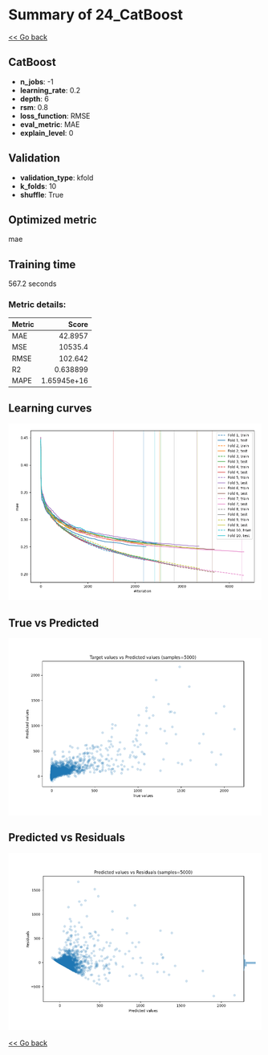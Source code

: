 # Summary of 24_CatBoost

[<< Go back](../README.md)


## CatBoost
- **n_jobs**: -1
- **learning_rate**: 0.2
- **depth**: 6
- **rsm**: 0.8
- **loss_function**: RMSE
- **eval_metric**: MAE
- **explain_level**: 0

## Validation
 - **validation_type**: kfold
 - **k_folds**: 10
 - **shuffle**: True

## Optimized metric
mae

## Training time

567.2 seconds

### Metric details:
| Metric   |           Score |
|:---------|----------------:|
| MAE      |    42.8957      |
| MSE      | 10535.4         |
| RMSE     |   102.642       |
| R2       |     0.638899    |
| MAPE     |     1.65945e+16 |



## Learning curves
![Learning curves](learning_curves.png)
## True vs Predicted

![True vs Predicted](true_vs_predicted.png)


## Predicted vs Residuals

![Predicted vs Residuals](predicted_vs_residuals.png)



[<< Go back](../README.md)
